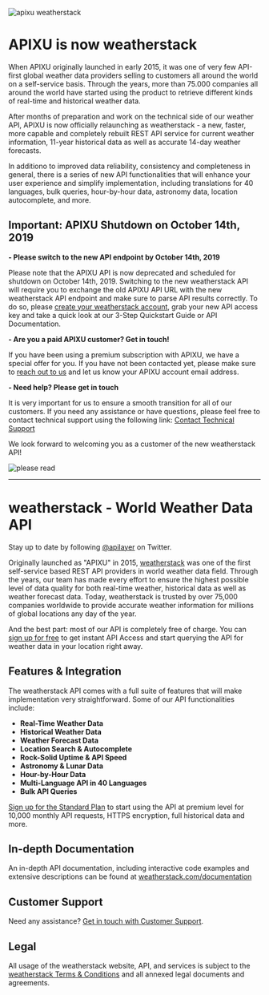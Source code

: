 ![apixu weatherstack](https://raw.githubusercontent.com/apilayer/weatherstack/master/apixu_weatherstack.png)

# APIXU is now weatherstack

When APIXU originally launched in early 2015, it was one of very few API-first global weather data providers selling to customers all around the world on a self-service basis. Through the years, more than 75.000 companies all around the world have started using the product to retrieve different kinds of real-time and historical weather data. 

After months of preparation and work on the technical side of our weather API, APIXU is now officially relaunching as weatherstack - a new, faster, more capable and completely rebuilt REST API service for current weather information, 11-year historical data as well as accurate 14-day weather forecasts. 

In additiono to improved data reliability, consistency and completeness in general, there is a series of new API functionalities that will enhance your user experience and simplify implementation, including translations for 40 languages, bulk queries, hour-by-hour data, astronomy data, location autocomplete, and more. 

## Important: APIXU Shutdown on October 14th, 2019

**- Please switch to the new API endpoint by October 14th, 2019**

Please note that the APIXU API is now deprecated and scheduled for shutdown on October 14th, 2019. Switching to the new weatherstack API will require you to exchange the old APIXU API URL with the new weatherstack API endpoint and make sure to parse API results correctly. To do so, please [create your weatherstack account](https://weatherstack.com/product), grab your new API access key and take a quick look at our 3-Step Quickstart Guide or API Documentation. 

**- Are you a paid APIXU customer? Get in touch!**

If you have been using a premium subscription with APIXU, we have a special offer for you. If you have not been contacted yet, please make sure to [reach out to us](https://weatherstack.com/contact) and let us know your APIXU account email address.

**- Need help? Please get in touch**

It is very important for us to ensure a smooth transition for all of our customers. If you need any assistance or have questions, please feel free to contact technical support using the following link: [Contact Technical Support](https://weatherstack.com/contact)

We look forward to welcoming you as a customer of the new weatherstack API!


![please read](https://raw.githubusercontent.com/apilayer/weatherstack/master/read_notice.png)


- - - - - - - - - 





# weatherstack - World Weather Data API

Stay up to date by following [@apilayer](https://twitter.com/apilayer) on Twitter.

Originally launched as "APIXU" in 2015, [weatherstack](https://weatherstack.com) was one of the first self-service based REST API providers in world weather data field. Through the years, our team has made every effort to ensure the highest possible level of data quality for both real-time weather, historical data as well as weather forecast data. Today, weatherstack is trusted by over 75,000 companies worldwide to provide accurate weather information for millions of global locations any day of the year.

And the best part: most of our API is completely free of charge. You can [sign up for free](https://weatherstack.com/product) to get instant API Access and start querying the API for weather data in your location right away.


## Features & Integration

The weatherstack API comes with a full suite of features that will make implementation very straightforward. Some of our API functionalities include:

* **Real-Time Weather Data**
* **Historical Weather Data**
* **Weather Forecast Data**
* **Location Search & Autocomplete**
* **Rock-Solid Uptime & API Speed**
* **Astronomy & Lunar Data**
* **Hour-by-Hour Data**
* **Multi-Language API in 40 Languages**
* **Bulk API Queries**

[Sign up for the Standard Plan](https://weatherstack.com/signup/standard) to start using the API at premium level for 10,000 monthly API requests, HTTPS encryption, full historical data and more.


## In-depth Documentation

An in-depth API documentation, including interactive code examples and extensive descriptions can be found at [weatherstack.com/documentation](https://weatherstack.com/documentation)


## Customer Support
Need any assistance? [Get in touch with Customer Support](mailto:support@weatherstack.com).


## Legal

All usage of the weatherstack website, API, and services is subject to the [weatherstack Terms & Conditions](https://weatherstack.com/terms) and all annexed legal documents and agreements.
